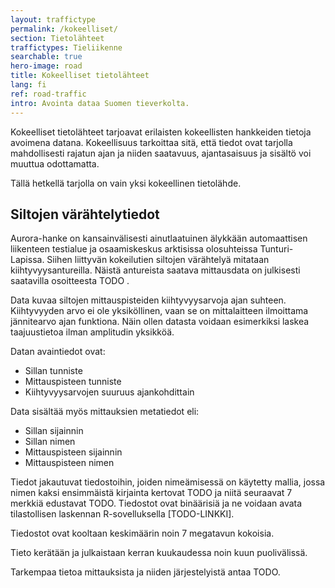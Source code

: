 ```yaml
---
layout: traffictype
permalink: /kokeelliset/
section: Tietolähteet
traffictypes: Tieliikenne
searchable: true
hero-image: road
title: Kokeelliset tietolähteet
lang: fi
ref: road-traffic
intro: Avointa dataa Suomen tieverkolta.
---
```


Kokeelliset tietolähteet tarjoavat erilaisten kokeellisten hankkeiden tietoja avoimena datana.
Kokeellisuus tarkoittaa sitä, että tiedot ovat tarjolla mahdollisesti rajatun ajan ja niiden saatavuus, ajantasaisuus ja sisältö voi muuttua 
odottamatta.

Tällä hetkellä tarjolla on vain yksi kokeellinen tietolähde.

## Siltojen värähtelytiedot

Aurora-hanke on kansainvälisesti ainutlaatuinen älykkään automaattisen liikenteen testialue ja osaamiskeskus arktisissa olosuhteissa Tunturi-Lapissa.
Siihen liittyvän kokeilutien siltojen värähtelyä mitataan kiihtyvyysantureilla. Näistä antureista saatava 
mittausdata on julkisesti saatavilla osoitteesta TODO . 

Data kuvaa siltojen mittauspisteiden kiihtyvyysarvoja ajan suhteen. Kiihtyvyyden arvo ei ole yksiköllinen, vaan se on mittalaitteen ilmoittama jännitearvo
ajan funktiona. Näin ollen datasta voidaan esimerkiksi laskea taajuustietoa ilman amplitudin yksikköä.  

Datan avaintiedot ovat:
- Sillan tunniste
- Mittauspisteen tunniste
- Kiihtyvyysarvojen suuruus ajankohdittain

Data sisältää myös mittauksien metatiedot eli:
- Sillan sijainnin
- Sillan nimen
- Mittauspisteen sijainnin
- Mittauspisteen nimen

Tiedot jakautuvat tiedostoihin, joiden nimeämisessä on käytetty mallia, jossa nimen kaksi ensimmäistä kirjainta kertovat TODO ja niitä seuraavat 
7 merkkiä edustavat TODO. Tiedostot ovat binäärisiä ja ne voidaan avata tilastollisen laskennan R-sovelluksella [TODO-LINKKI]. 

Tiedostot ovat kooltaan keskimäärin noin 7 megatavun kokoisia.

Tieto kerätään ja julkaistaan kerran kuukaudessa noin kuun puolivälissä.

Tarkempaa tietoa mittauksista ja niiden järjestelyistä antaa TODO.